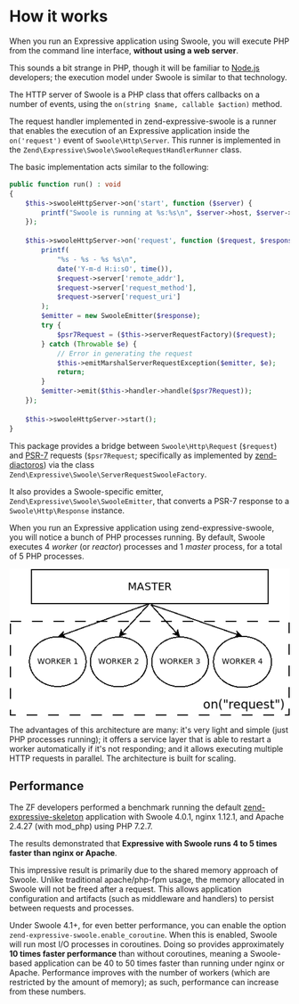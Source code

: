 # How it works

When you run an Expressive application using Swoole, you will execute PHP from
the command line interface, **without using a web server**.

This sounds a bit strange in PHP, though it will be familiar to [Node.js](https://nodejs.org)
developers; the execution model under Swoole is similar to that technology.

The HTTP server of Swoole is a PHP class that offers callbacks on a number of events,
using the `on(string $name, callable $action)` method.

The request handler implemented in zend-expressive-swoole is a runner that
enables the execution of an Expressive application inside the `on('request')`
event of `Swoole\Http\Server`. This runner is implemented in the
`Zend\Expressive\Swoole\SwooleRequestHandlerRunner` class.

The basic implementation acts similar to the following:

```php
public function run() : void
{
    $this->swooleHttpServer->on('start', function ($server) {
        printf("Swoole is running at %s:%s\n", $server->host, $server->port);
    });

    $this->swooleHttpServer->on('request', function ($request, $response) {
        printf(
            "%s - %s - %s %s\n",
            date('Y-m-d H:i:sO', time()),
            $request->server['remote_addr'],
            $request->server['request_method'],
            $request->server['request_uri']
        );
        $emitter = new SwooleEmitter($response);
        try {
            $psr7Request = ($this->serverRequestFactory)($request);
        } catch (Throwable $e) {
            // Error in generating the request
            $this->emitMarshalServerRequestException($emitter, $e);
            return;
        }
        $emitter->emit($this->handler->handle($psr7Request));
    });

    $this->swooleHttpServer->start();
}
```

This package provides a bridge between `Swoole\Http\Request` (`$request`) and
[PSR-7](https://www.php-fig.org/psr/psr-7/) requests (`$psr7Request`;
specifically as implemented by [zend-diactoros](https://docs.zendframework.com/zend-diactoros))
via the class `Zend\Expressive\Swoole\ServerRequestSwooleFactory`.

It also provides a Swoole-specific emitter, `Zend\Expressive\Swoole\SwooleEmitter`,
that converts a PSR-7 response to a `Swoole\Http\Response` instance.

When you run an Expressive application using zend-expressive-swoole, you will
notice a bunch of PHP processes running. By default, Swoole executes 4 *worker*
(or *reactor*) processes and 1 *master* process, for a total of 5 PHP processes.

![Swoole processes](../images/diagram_swoole.png)

The advantages of this architecture are many: it's very light and simple (just
PHP processes running); it offers a service layer that is able to restart a
worker automatically if it's not responding; and it allows executing multiple
HTTP requests in parallel. The architecture is built for scaling.

## Performance

The ZF developers performed a benchmark running the default [zend-expressive-skeleton](https://github.com/zendframework/zend-expressive-skeleton)
application with Swoole 4.0.1, nginx 1.12.1, and Apache 2.4.27 (with mod_php)
using PHP 7.2.7.

The results demonstrated that **Expressive with Swoole runs 4 to 5 times faster
than nginx or Apache**.

This impressive result is primarily due to the shared memory approach of Swoole.
Unlike traditional apache/php-fpm usage, the memory allocated in Swoole will not
be freed after a request. This allows application configuration and artifacts
(such as middleware and handlers) to persist between requests and processes.

Under Swoole 4.1+, for even better performance, you can enable the option
`zend-expressive-swoole.enable_coroutine`. When this
is enabled, Swoole will run most I/O processes in coroutines. Doing so provides
approximately **10 times faster performance** than without coroutines, meaning a
Swoole-based application can be 40 to 50 times faster than running under nginx
or Apache. Performance improves with the number of workers (which are restricted
by the amount of memory); as such, performance can increase from these numbers.
